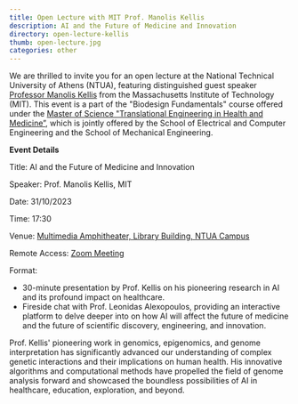 ```yaml
---
title: Open Lecture with MIT Prof. Manolis Kellis
description: AI and the Future of Medicine and Innovation
directory: open-lecture-kellis
thumb: open-lecture.jpg
categories: other
---
```

We are thrilled to invite you for an open lecture at the National Technical University of Athens (NTUA), featuring distinguished guest speaker <a href="http://mit.edu/manoli">Professor Manolis Kellis</a> from the <a hrel="http://mit.edu/">Massachusetts Institute of Technology</a> (MIT). This event is a part of the "Biodesign Fundamentals" course offered under the <a href="https://masterteam.ntua.gr/">Master of Science "Translational Engineering in Health and Medicine”</a>, which is jointly offered by the School of Electrical and Computer Engineering and the School of Mechanical Engineering.

**Event Details**

Title: AI and the Future of Medicine and Innovation

Speaker: Prof. Manolis Kellis, MIT

Date: 31/10/2023

Time: 17:30

Venue: <a href="https://www.google.com/maps/place/%CE%91%CE%BC%CF%86%CE%B9%CE%B8%CE%AD%CE%B1%CF%84%CF%81%CE%BF+%CE%A0%CE%BF%CE%BB%CF%85%CE%BC%CE%AD%CF%83%CF%89%CE%BD+%CE%95%CE%9C%CE%A0/@37.9781938,23.7821229,17z/data=!3m1!4b1!4m6!3m5!1s0x14a1bd578ca67c27:0x5e34ae42a3868103!8m2!3d37.9781938!4d23.7821229!16s/g/11fxcgdg7m?entry=ttu">Multimedia Amphitheater, Library Building, NTUA Campus</a>

Remote Access: <a href="https://mit.zoom.us/meeting/register/tJwvceyvrTooG9FRbhK3REmKFNrwSAONlI6y">Zoom Meeting</a>


Format:
* 30-minute presentation by Prof. Kellis on his pioneering research in AI and its profound impact on healthcare.
* Fireside chat with Prof. Leonidas Alexopoulos, providing an interactive platform to delve deeper into on how AI will affect the future of medicine and the future of scientific discovery, engineering, and innovation.

Prof. Kellis' pioneering work in genomics, epigenomics, and genome interpretation has significantly advanced our understanding of complex genetic interactions and their implications on human health. His innovative algorithms and computational methods have propelled the field of genome analysis forward and showcased the boundless possibilities of AI in healthcare, education, exploration, and beyond.

